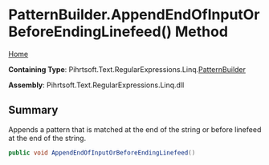# PatternBuilder\.AppendEndOfInputOrBeforeEndingLinefeed\(\) Method

[Home](../../../../../../README.md)

**Containing Type**: Pihrtsoft\.Text\.RegularExpressions\.Linq\.[PatternBuilder](../README.md)

**Assembly**: Pihrtsoft\.Text\.RegularExpressions\.Linq\.dll

## Summary

Appends a pattern that is matched at the end of the string or before linefeed at the end of the string\.

```csharp
public void AppendEndOfInputOrBeforeEndingLinefeed()
```

